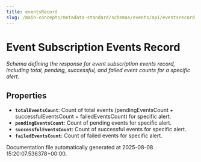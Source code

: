 ```yaml
---
title: eventsRecord
slug: /main-concepts/metadata-standard/schemas/events/api/eventsrecord
---
```


# Event Subscription Events Record

*Schema defining the response for event subscription events record, including total, pending, successful, and failed event counts for a specific alert.*

## Properties

- **`totalEventsCount`**: Count of total events (pendingEventsCount + successfulEventsCount + failedEventsCount) for specific alert.
- **`pendingEventsCount`**: Count of pending events for specific alert.
- **`successfulEventsCount`**: Count of successful events for specific alert.
- **`failedEventsCount`**: Count of failed events for specific alert.


Documentation file automatically generated at 2025-08-08 15:20:07.536378+00:00.
